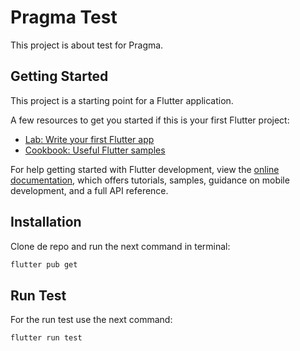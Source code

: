 # Pragma Test

This project is about test for Pragma.

## Getting Started

This project is a starting point for a Flutter application.

A few resources to get you started if this is your first Flutter project:

- [Lab: Write your first Flutter app](https://docs.flutter.dev/get-started/codelab)
- [Cookbook: Useful Flutter samples](https://docs.flutter.dev/cookbook)

For help getting started with Flutter development, view the
[online documentation](https://docs.flutter.dev/), which offers tutorials,
samples, guidance on mobile development, and a full API reference.


## Installation

Clone de repo and run the next command in terminal:

```bash
flutter pub get
```
## Run Test

For the run test use the next command:

```bash
flutter run test
```
